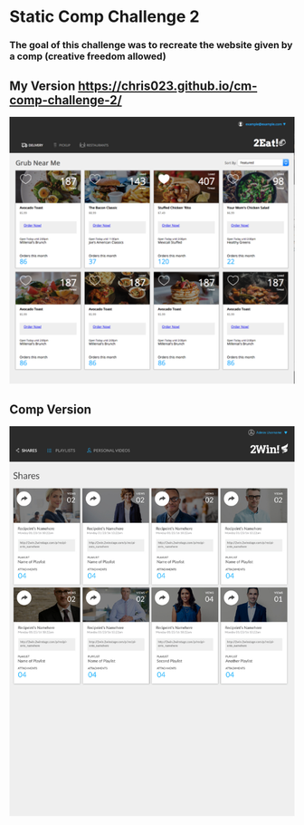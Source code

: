 # Static Comp Challenge 2

### The goal of this challenge was to recreate the website given by a comp (creative freedom allowed)

## My Version https://chris023.github.io/cm-comp-challenge-2/ 

![Image of my comp](https://github.com/chris023/readme-storage/blob/master/cm-comp-challenge-2/Screen%20Shot.png)

## Comp Version
![Image of target comp](https://github.com/chris023/readme-storage/blob/master/cm-comp-challenge-2/static-comp-challenge-2.jpg)

